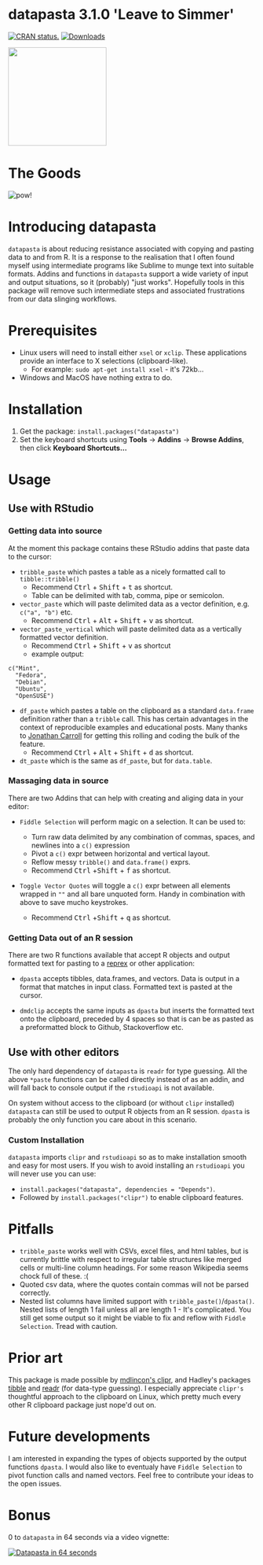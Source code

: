 # datapasta 3.1.0 'Leave to Simmer'
[![CRAN status.](http://www.r-pkg.org/badges/version/datapasta)](http://www.r-pkg.org/pkg/datapasta)
[![Downloads](http://cranlogs.r-pkg.org/badges/datapasta)](https://CRAN.R-project.org/package=datapasta)

<img src="https://raw.githubusercontent.com/milesmcbain/datapasta/master/inst/media/hex_web.png" width="200"/>

# The Goods
![pow!](https://raw.githubusercontent.com/milesmcbain/datapasta/master/inst/media/tribble_paste.gif)

# Introducing datapasta

`datapasta` is about reducing resistance associated with copying and pasting data to and from R. It is a response to the realisation that I often found myself using intermediate programs like Sublime to munge text into suitable formats. Addins and functions in `datapasta` support a wide variety of input and output situations, so it (probably) "just works". Hopefully tools in this package will remove such intermediate steps and associated frustrations from our data slinging workflows.  

# Prerequisites
* Linux users will need to install either `xsel` or `xclip`. These applications provide an interface to X selections (clipboard-like).
    - For example: `sudo apt-get install xsel` - it's 72kb...
* Windows and MacOS have nothing extra to do.

# Installation

1. Get the package: `install.packages("datapasta")`
2. Set the keyboard shortcuts using **Tools** -> **Addins** -> **Browse Addins**, then click **Keyboard Shortcuts...**

# Usage

## Use with RStudio

### Getting data into source

At the moment this package contains these RStudio addins that paste data to the cursor:

* `tribble_paste` which pastes a table as a nicely formatted call to `tibble::tribble()`
    - Recommend <kbd>Ctrl</kbd> + <kbd>Shift</kbd> + <kbd>t</kbd> as shortcut.
    - Table can be delimited with tab, comma, pipe or semicolon. 
* `vector_paste` which will paste delimited data as a vector definition, e.g. `c("a", "b")` etc.
    - Recommend <kbd>Ctrl</kbd> + <kbd>Alt</kbd> + <kbd>Shift</kbd> + <kbd>v</kbd> as shortcut.
* `vector_paste_vertical` which will paste delimited data as a vertically formatted vector definition.
    - Recommend <kbd>Ctrl</kbd> + <kbd>Shift</kbd> + <kbd>v</kbd> as shortcut 
    - example output:
```
c("Mint",
  "Fedora",
  "Debian",
  "Ubuntu",
  "OpenSUSE")
```
* `df_paste` which pastes a table on the clipboard as a standard `data.frame` definition rather than a `tribble` call. This has certain advantages in the context of reproducible examples and educational posts. Many thanks to [Jonathan Carroll](https://github.com/jonocarroll) for getting this rolling and coding the bulk of the feature.
    - Recommend <kbd>Ctrl</kbd> + <kbd>Alt</kbd> + <kbd>Shift</kbd> + <kbd>d</kbd> as shortcut.
* `dt_paste` which is the same as `df_paste`, but for `data.table`.

### Massaging data in source
There are two Addins that can help with creating and aliging data in your editor:

* `Fiddle Selection` will perform magic on a selection. It can be used to: 
    - Turn raw data delimited by any combination of commas, spaces, and newlines into a `c()` expression
    - Pivot a `c()` expr between horizontal and vertical layout.
    - Reflow messy `tribble()` and `data.frame()` exprs.
    - Recommend <kbd>Ctrl</kbd> +<kbd>Shift</kbd> + <kbd>f</kbd> as shortcut.

* `Toggle Vector Quotes` will toggle a `c()` expr between all elements wrapped in `""` and all bare unquoted form. Handy in combination with above to save mucho keystrokes.
    - Recommend <kbd>Ctrl</kbd> +<kbd>Shift</kbd> + <kbd>q</kbd> as shortcut.

### Getting Data out of an R session
There are two R functions available that accept R objects and output formatted text for pasting to a [reprex](https://github.com/tidyverse/reprex) or other application:

* `dpasta` accepts tibbles, data.frames, and vectors. Data is output in a format that matches in input class. Formatted text is pasted at the cursor.

* `dmdclip` accepts the same inputs as `dpasta` but inserts the formatted text onto the clipboard, preceded by 4 spaces so that is can be as pasted as a preformatted block to Github, Stackoverflow etc.
    
## Use with other editors

The only hard dependency of `datapasta` is `readr` for type guessing. All the above `*paste` functions can be called directly instead of as an addin, and will fall back to console output if the `rstudioapi` is not available.

On system without access to the clipboard (or without `clipr` installed) `datapasta` can still be used to output R objects from an R session. `dpasta` is probably the only function you care about in this scenario.

### Custom Installation

`datapasta` imports `clipr` and `rstudioapi` so as to make installation smooth and easy for most users. If you wish to avoid installing an `rstudioapi` you will never use you can use: 

* `install.packages("datapasta", dependencies = "Depends")`.
* Followed by `install.packages("clipr")` to enable clipboard features. 


# Pitfalls

* `tribble_paste` works well with CSVs, excel files, and html tables, but is currently brittle with respect to irregular table structures like merged cells or multi-line column headings. For some reason Wikipedia seems chock full of these. :(
* Quoted csv data, where the quotes contain commas will not be parsed correctly.
* Nested list columns have limited support with `tribble_paste()`/`dpasta()`. Nested lists of length 1 fail unless all are length 1 - It's complicated. You still get some output so it might be viable to fix and reflow with `Fiddle Selection`.  Tread with caution.  

# Prior art

This package is made possible by [mdlincon's clipr](https://github.com/mdlincoln/clipr), and Hadley's packages [tibble](https://github.com/hadley/tibble) and [readr](https://github.com/hadley/tibble) (for data-type guessing). I especially appreciate `clipr's` thoughtful approach to the clipboard on Linux, which pretty much every other R clipboard package just nope'd out on.

# Future developments
I am interested in expanding the types of objects supported by the output functions `dpasta`. I would also like to eventualy have `Fiddle Selection` to pivot function calls and named vectors. Feel free to contribute your ideas to the open issues.

# Bonus

0 to `datapasta` in 64 seconds via a video vignette:

[![Datapasta in 64 seconds](http://img.youtube.com/vi/Sz-tEVqZh5s/0.jpg)](https://youtu.be/Sz-tEVqZh5s)
